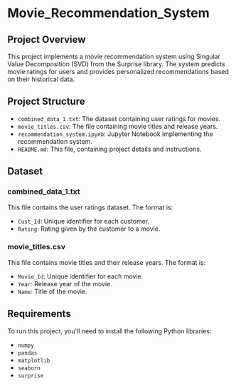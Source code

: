 # Movie_Recommendation_System

## Project Overview

This project implements a movie recommendation system using Singular Value Decomposition (SVD) from the Surprise library. The system predicts movie ratings for users and provides personalized recommendations based on their historical data.

## Project Structure

- `combined_data_1.txt`: The dataset containing user ratings for movies.
- `movie_titles.csv`: The file containing movie titles and release years.
- `recommendation_system.ipynb`: Jupyter Notebook implementing the recommendation system.
- `README.md`: This file, containing project details and instructions.

## Dataset
### combined_data_1.txt

This file contains the user ratings dataset. The format is:

- `Cust_Id`: Unique identifier for each customer.
- `Rating`: Rating given by the customer to a movie.

### movie_titles.csv

This file contains movie titles and their release years. The format is:

- `Movie_Id`: Unique identifier for each movie.
- `Year`: Release year of the movie.
- `Name`: Title of the movie.

## Requirements
To run this project, you'll need to install the following Python libraries:
- `numpy`
- `pandas`
- `matplotlib`
- `seaborn`
- `surprise`
